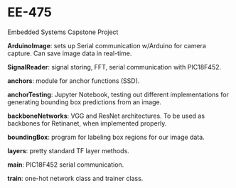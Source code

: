 # EE-475
Embedded Systems Capstone Project

**ArduinoImage**: sets up Serial communication w/Arduino for camera capture. Can save image data in real-time.

**SignalReader**: signal storing, FFT, serial communication with PIC18F452.

**anchors**: module for anchor functions (SSD).

**anchorTesting**: Jupyter Notebook, testing out different implementations for generating bounding box predictions from an image.

**backboneNetworks**: VGG and ResNet architectures. To be used as backbones for Retinanet, when implemented properly.

**boundingBox**: program for labeling box regions for our image data.

**layers**: pretty standard TF layer methods.

**main**: PIC18F452 serial communication.

**train**: one-hot network class and trainer class.
